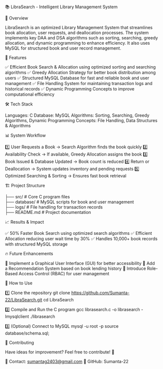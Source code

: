 📚 LibraSearch - Intelligent Library Management System

📌 Overview

LibraSearch is an optimized Library Management System that streamlines book allocation, user requests, and deallocation processes. The system implements key DAA and DSA algorithms such as sorting, searching, greedy allocation, and dynamic programming to enhance efficiency. It also uses MySQL for structured book and user record management.

🚀 Features

✅ Efficient Book Search & Allocation using optimized sorting and searching algorithms
✅ Greedy Allocation Strategy for better book distribution among users
✅ Structured MySQL Database for fast and reliable book and user management
✅ File Handling System for maintaining transaction logs and historical records
✅ Dynamic Programming Concepts to improve computational efficiency

🛠 Tech Stack

Languages: C
Database: MySQL
Algorithms: Sorting, Searching, Greedy Algorithms, Dynamic Programming
Concepts: File Handling, Data Structures & Algorithms

📊 System Workflow

1️⃣ User Requests a Book → Search Algorithm finds the book quickly
2️⃣ Availability Check → If available, Greedy Allocation assigns the book
3️⃣ Book Issued & Database Updated → Book count is reduced
4️⃣ Return or Deallocation → System updates inventory and pending requests
5️⃣ Optimized Searching & Sorting → Ensures fast book retrieval

🏗 Project Structure

├── src/                # Core C program files  
├── database/           # MySQL scripts for book and user management  
├── logs/               # File handling for transaction records  
├── README.md           # Project documentation  

📈 Results & Impact

✅ 50% Faster Book Search using optimized search algorithms
✅ Efficient Allocation reducing user wait time by 30%
✅ Handles 10,000+ book records with structured MySQL storage

🔥 Future Enhancements

🔹 Implement a Graphical User Interface (GUI) for better accessibility
🔹 Add a Recommendation System based on book lending history
🔹 Introduce Role-Based Access Control (RBAC) for user management

📌 How to Use

1️⃣ Clone the repository
git clone https://github.com/Sumanta-22/LibraSearch.git
cd LibraSearch

2️⃣ Compile and Run the C program
gcc librasearch.c -o librasearch -lmysqlclient
./librasearch

3️⃣ (Optional) Connect to MySQL
mysql -u root -p
source database/schema.sql;

📢 Contributing

Have ideas for improvement? Feel free to contribute! 🚀

📧 Contact: sumantag2403@gmail.com
🔗 GitHub: Sumanta-22
